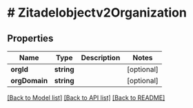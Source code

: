 # # Zitadelobjectv2Organization

## Properties

Name | Type | Description | Notes
------------ | ------------- | ------------- | -------------
**orgId** | **string** |  | [optional]
**orgDomain** | **string** |  | [optional]

[[Back to Model list]](../../README.md#models) [[Back to API list]](../../README.md#endpoints) [[Back to README]](../../README.md)
